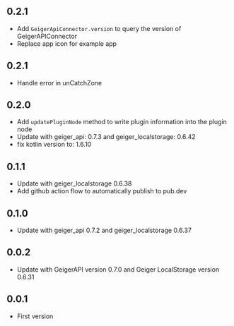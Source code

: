 ## 0.2.1

* Add `GeigerApiConnector.version` to query the version of GeigerAPIConnector
* Replace app icon for example app

## 0.2.1

* Handle error in unCatchZone

## 0.2.0

* Add `updatePluginNode` method to write plugin information into the plugin node
* Update with geiger_api: 0.7.3 and geiger_localstorage: 0.6.42
* fix kotlin version to: 1.6.10

## 0.1.1

* Update with geiger_localstorage 0.6.38
* Add github action flow to automatically publish to pub.dev

## 0.1.0

* Update with geiger_api 0.7.2 and geiger_localstorage 0.6.37

## 0.0.2

* Update with GeigerAPI version 0.7.0 and Geiger LocalStorage version 0.6.31

## 0.0.1

* First version

